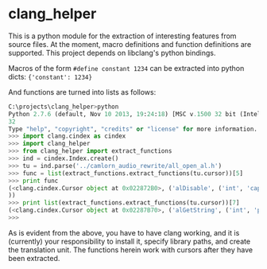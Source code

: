 clang_helper
============

This is a python module for the extraction of interesting features from source files.  At the moment, macro definitions and function definitions are supported.  This project depends on libclang's python bindings.

Macros of the form `#define constant 1234` can be extracted into python dicts: `{'constant': 1234}`

And functions are turned into lists as follows:

~~~Python
C:\projects\clang_helper>python
Python 2.7.6 (default, Nov 10 2013, 19:24:18) [MSC v.1500 32 bit (Intel)] on win
32
Type "help", "copyright", "credits" or "license" for more information.
>>> import clang.cindex as cindex
>>> import clang_helper
>>> from clang_helper import extract_functions
>>> ind = cindex.Index.create()
>>> tu = ind.parse('../camlorn_audio_rewrite/all_open_al.h')
>>> func = list(extract_functions.extract_functions(tu.cursor))[5]
>>> print func
(<clang.cindex.Cursor object at 0x022872B0>, ('alDisable', ('int', 'capability')
))
>>> print list(extract_functions.extract_functions(tu.cursor))[7]
(<clang.cindex.Cursor object at 0x02287B70>, ('alGetString', ('int', 'param')))
>>>
~~~

As is evident from the above, you have to have clang working, and it is (currently) your responsibility to install it, specify library paths, and create the translation unit.  The functions herein work with cursors after they have been extracted.